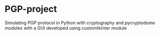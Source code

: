 # PGP-project
Simulating PGP protocol in Python with cryptography and pycryptodome modules with a GUI developed using customtkinter module
